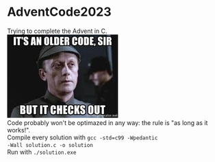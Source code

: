 # AdventCode2023
Trying to complete the Advent in C. <br/>
![An old language, I know](img/older_code.jpg)<br/>
Code probably won't be optimazed in any way: the rule is "as long as it works!".<br/>
Compile every solution with <code>gcc -std=c99 -Wpedantic -Wall solution.c -o solution</code><br/>
Run with <code>./solution.exe</code>